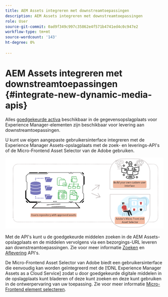 ```yaml
---
title: AEM Assets integreren met downstreamtoepassingen
description: AEM Assets integreren met downstreamtoepassingen
role: User
source-git-commit: 0ad9f349c997c35862e4f571b4741ed4c0c947e2
workflow-type: tm+mt
source-wordcount: '143'
ht-degree: 0%

---
```


# AEM Assets integreren met downstreamtoepassingen {#integrate-new-dynamic-media-apis}

Alles [goedgekeurde activa](approved-assets.md) beschikbaar in de gegevensopslagplaats voor Experience Manager-elementen zijn beschikbaar voor levering aan downstreamtoepassingen.

U kunt uw eigen aangepaste gebruikersinterface integreren met de Experience Manager Assets-opslagplaats met de zoek- en leverings-API&#39;s of de Micro-Frontend Asset Selector van de Adobe gebruiken.

![Integratie met AEM Assets-opslagplaats](assets/asset-selector-integration.png)

Met de API&#39;s kunt u de goedgekeurde middelen zoeken in de AEM Assets-opslagplaats en de middelen vervolgens via een bezorgings-URL leveren aan downstreamtoepassingen. Zie voor meer informatie [Zoeken](/help/assets/search-assets-api.md) en [Aflevering](/help/assets/deliver-assets-apis.md) API&#39;s.

De Micro-Frontend Asset Selector van Adobe biedt een gebruikersinterface die eenvoudig kan worden geïntegreerd met de [!DNL Experience Manager Assets as a Cloud Service] zodat u door goedgekeurde digitale middelen in de opslagplaats kunt bladeren of deze kunt zoeken en deze kunt gebruiken in de ontwerpervaring van uw toepassing. Zie voor meer informatie [Micro-Frontend element selecteren](/help/assets/asset-selector.md).

